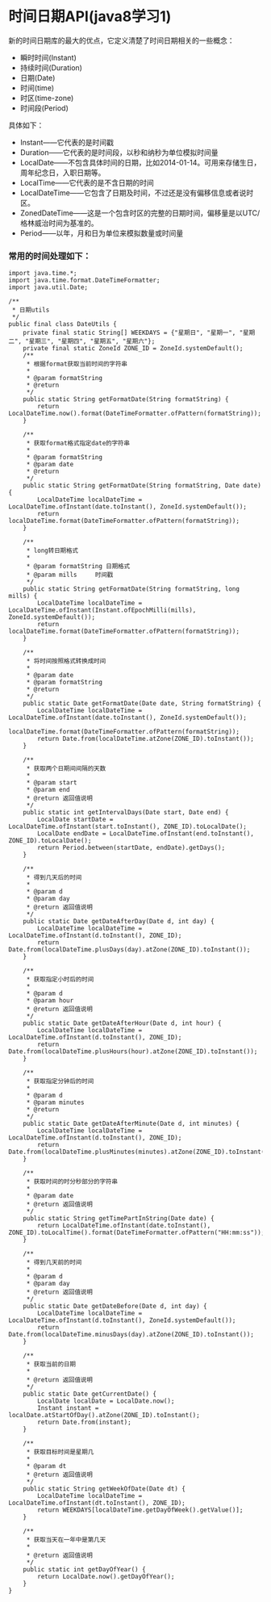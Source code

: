 # 时间日期API(java8学习1)

<p>新的时间日期库的最大的优点，它定义清楚了时间日期相关的一些概念：</p>
<ul>
    <li>瞬时时间(Instant)</li>
    <li>持续时间(Duration)</li>
    <li>日期(Date)</li>
    <li>时间(time)</li>
    <li>时区(time-zone)</li>
    <li>时间段(Period)</li>
</ul>
具体如下：
<ul>
    <li>Instant——它代表的是时间戳</li>
    <li>Duration——它代表的是时间段，以秒和纳秒为单位模拟时间量</li>
    <li>LocalDate——不包含具体时间的日期，比如2014-01-14。可用来存储生日，周年纪念日，入职日期等。</li>
    <li>LocalTime——它代表的是不含日期的时间</li>
    <li>LocalDateTime——它包含了日期及时间，不过还是没有偏移信息或者说时区。</li>
    <li>ZonedDateTime——这是一个包含时区的完整的日期时间，偏移量是以UTC/格林威治时间为基准的。</li>
    <li>Period——以年，月和日为单位来模拟数量或时间量</li>
</ul>

### 常用的时间处理如下：

    import java.time.*;
    import java.time.format.DateTimeFormatter;
    import java.util.Date;
    
    /**
     * 日期utils
     */
    public final class DateUtils {
        private final static String[] WEEKDAYS = {"星期日", "星期一", "星期二", "星期三", "星期四", "星期五", "星期六"};
        private final static ZoneId ZONE_ID = ZoneId.systemDefault();
        /**
         * 根据format获取当前时间的字符串
         *
         * @param formatString
         * @return
         */
        public static String getFormatDate(String formatString) {
            return LocalDateTime.now().format(DateTimeFormatter.ofPattern(formatString));
        }
    
        /**
         * 获取format格式指定date的字符串
         *
         * @param formatString
         * @param date
         * @return
         */
        public static String getFormatDate(String formatString, Date date) {
            LocalDateTime localDateTime = LocalDateTime.ofInstant(date.toInstant(), ZoneId.systemDefault());
            return localDateTime.format(DateTimeFormatter.ofPattern(formatString));
        }
    
        /**
         * long转日期格式
         *
         * @param formatString 日期格式
         * @param mills     时间戳
         */
        public static String getFormatDate(String formatString, long mills) {
            LocalDateTime localDateTime = LocalDateTime.ofInstant(Instant.ofEpochMilli(mills), ZoneId.systemDefault());
            return localDateTime.format(DateTimeFormatter.ofPattern(formatString));
        }
    
        /**
         * 将时间按照格式转换成时间
         *
         * @param date
         * @param formatString
         * @return
         */
        public static Date getFormatDate(Date date, String formatString) {
            LocalDateTime localDateTime = LocalDateTime.ofInstant(date.toInstant(), ZoneId.systemDefault());
            localDateTime.format(DateTimeFormatter.ofPattern(formatString));
            return Date.from(localDateTime.atZone(ZONE_ID).toInstant());
        }
    
        /**
         * 获取两个日期间间隔的天数
         *
         * @param start
         * @param end
         * @return 返回值说明
         */
        public static int getIntervalDays(Date start, Date end) {
            LocalDate startDate = LocalDateTime.ofInstant(start.toInstant(), ZONE_ID).toLocalDate();
            LocalDate endDate = LocalDateTime.ofInstant(end.toInstant(), ZONE_ID).toLocalDate();
            return Period.between(startDate, endDate).getDays();
        }
    
        /**
         * 得到几天后的时间
         *
         * @param d
         * @param day
         * @return 返回值说明
         */
        public static Date getDateAfterDay(Date d, int day) {
            LocalDateTime localDateTime = LocalDateTime.ofInstant(d.toInstant(), ZONE_ID);
            return Date.from(localDateTime.plusDays(day).atZone(ZONE_ID).toInstant());
        }
    
        /**
         * 获取指定小时后的时间
         *
         * @param d
         * @param hour
         * @return 返回值说明
         */
        public static Date getDateAfterHour(Date d, int hour) {
            LocalDateTime localDateTime = LocalDateTime.ofInstant(d.toInstant(), ZONE_ID);
            return Date.from(localDateTime.plusHours(hour).atZone(ZONE_ID).toInstant());
        }
    
        /**
         * 获取指定分钟后的时间
         *
         * @param d
         * @param minutes
         * @return
         */
        public static Date getDateAfterMinute(Date d, int minutes) {
            LocalDateTime localDateTime = LocalDateTime.ofInstant(d.toInstant(), ZONE_ID);
            return Date.from(localDateTime.plusMinutes(minutes).atZone(ZONE_ID).toInstant());
        }
    
        /**
         * 获取时间的时分秒部分的字符串
         *
         * @param date
         * @return 返回值说明
         */
        public static String getTimePartInString(Date date) {
            return LocalDateTime.ofInstant(date.toInstant(), ZONE_ID).toLocalTime().format(DateTimeFormatter.ofPattern("HH:mm:ss"));
        }
    
        /**
         * 得到几天前的时间
         *
         * @param d
         * @param day
         * @return 返回值说明
         */
        public static Date getDateBefore(Date d, int day) {
            LocalDateTime localDateTime = LocalDateTime.ofInstant(d.toInstant(), ZoneId.systemDefault());
            return Date.from(localDateTime.minusDays(day).atZone(ZONE_ID).toInstant());
        }
    
        /**
         * 获取当前的日期
         *
         * @return 返回值说明
         */
        public static Date getCurrentDate() {
            LocalDate localDate = LocalDate.now();
            Instant instant = localDate.atStartOfDay().atZone(ZONE_ID).toInstant();
            return Date.from(instant);
        }
    
        /**
         * 获取目标时间是星期几
         *
         * @param dt
         * @return 返回值说明
         */
        public static String getWeekOfDate(Date dt) {
            LocalDateTime localDateTime = LocalDateTime.ofInstant(dt.toInstant(), ZONE_ID);
            return WEEKDAYS[localDateTime.getDayOfWeek().getValue()];
        }
    
        /**
         * 获取当天在一年中是第几天
         *
         * @return 返回值说明
         */
        public static int getDayOfYear() {
            return LocalDate.now().getDayOfYear();
        }
    }




